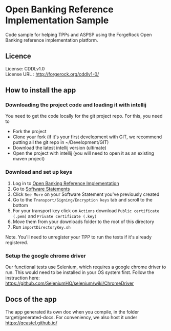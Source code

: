 <!--
 * The contents of this file are subject to the terms of the Common Development and
 * Distribution License (the License). You may not use this file except in compliance with the
 * License.
 *
 * You can obtain a copy of the License at legal/CDDLv1.0.txt. See the License for the
 * specific language governing permission and limitations under the License.
 *
 * When distributing Covered Software, include this CDDL Header Notice in each file and include
 * the License file at legal/CDDLv1.0.txt. If applicable, add the following below the CDDL
 * Header, with the fields enclosed by brackets [] replaced by your own identifying
 * information: "Portions copyright [year] [name of copyright owner]".
 *
 * Copyright 2018 ForgeRock AS.
-->
# Open Banking Reference Implementation Sample

Code sample for helping TPPs and ASPSP using the ForgeRock Open Banking reference implementation platform.

## Licence
License:	CDDLv1.0 \
License URL	: http://forgerock.org/cddlv1-0/


## How to install the app


### Downloading the project code and loading it with intellij

You need to get the code locally for the git project repo. For this, you need to

- Fork the project
- Clone your fork (if it's your first development with GIT, we recommend putting all the git repo in ~/Development/GIT)
- Download the latest intellij version (ultimate)
- Open the project with intellij (you will need to open it as an existing maven project)

### Download and set up keys
1. Log in to [Open Banking Reference Implementation]()
1. Go to [Software Statements](https://directory.ob.forgerock.financial/software-statement)
1. Click `See More` on your Software Statement you've previously created
1. Go to the `Transport/Signing/Encryption keys` tab and scroll to the bottom
1. For your transport key click on `Actions` download `Public certificate (.pem)` and `Private certificate (.key)`
1. Move them from your downloads folder to the root of this directory
1. Run `importDirectoryKey.sh`

Note. You'll need to unregister your TPP to run the tests if it's already registered.

### Setup the google chrome driver

Our functional tests use Selenium, which requires a google chrome driver to run.
This would need to be installed in your OS system first.
Follow the instruction here:
https://github.com/SeleniumHQ/selenium/wiki/ChromeDriver

## Docs of the app

The app generated its own doc when you compile, in the folder target/generated-docs.
For conveniency, we also host it under https://qcastel.github.io/

